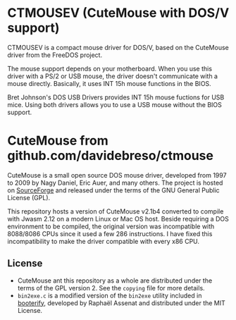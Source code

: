 # CTMOUSEV (CuteMouse with DOS/V support)
CTMOUSEV is a compact mouse driver for DOS/V, based on the CuteMouse driver from the FreeDOS project.

The mouse support depends on your motherboard. When you use this driver with a PS/2 or USB mouse, the driver doesn't communicate with a mouse directly. Basically, it uses INT 15h mouse functions in the BIOS.

Bret Johnson's DOS USB Drivers provides INT 15h mouse fuctions for USB mice. Using both drivers allows you to use a USB mouse without the BIOS support.

# CuteMouse from github.com/davidebreso/ctmouse

CuteMouse is a small open source DOS mouse driver, developed from 1997 to 2009 by Nagy Daniel, Eric Auer, and many others. The project is hosted on [SourceForge](https://cutemouse.sourceforge.net) and released under the terms of the GNU General Public License (GPL).

This repository hosts a version of CuteMouse v2.1b4 converted to compile with Jwasm 2.12 on a modern Linux or Mac OS host. Beside requiring a DOS environment to be compiled, the original version was incompatible with 8088/8086 CPUs since it used a few 286 instructions. I have fixed this incompatibility to make the driver compatible with every x86 CPU.

## License

* CuteMouse ant this repository as a whole are distributed under the terms of the GPL version 2. See the `copying` file for more details. 
* `bin2exe.c` is a modified version of the `bin2exe` utility included in [booterify](https://github.com/raphnet/booterify), developed by Raphaël Assenat and distributed under the MIT License.

